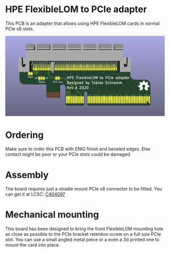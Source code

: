 HPE FlexibleLOM to PCIe adapter
===============================

This PCB is an adapter that allows using HPE FlexibleLOM cards in normal
PCIe x8 slots.

![PCB top](/assets/HPE_FlexibleLOM_adapter_x8_top.png)

# Ordering

Make sure to order this PCB with ENIG finish and beveled edges. Else contact
might be poor or your PCIe slots could be damaged.

# Assembly

The board requires just a stradle mount PCIe x8 connector to be fitted.
You can get it at LCSC: [C404097](https://lcsc.com/product-detail/Card-Edge-Connectors_UMAX-3126-10102T_C404097.html)

# Mechanical mounting

This board has been designed to bring the front FlexibleLOM mounting hole as
close as possible to the PCIe bracket retention screw on a full size PCIe slot.
You can use a small angled metal piece or a even a 3d printed one to mount the
card into place.
